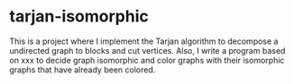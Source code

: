 # tarjan-isomorphic


This is a project where I implement the Tarjan algorithm to decompose a undirected graph to blocks and cut vertices. 
Also, I write a program based on xxx to decide graph isomorphic and color graphs with their isomorphic graphs that have already been colored. 
